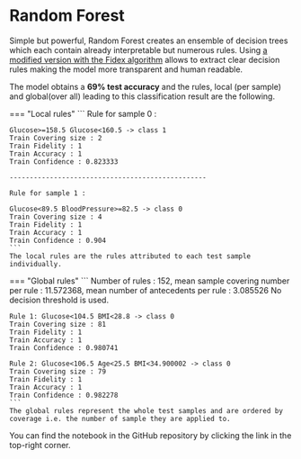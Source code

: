 # Random Forest

Simple but powerful, Random Forest creates an ensemble of decision trees which each contain already interpretable but numerous rules. Using [a modified version with the Fidex algorithm](https://hes-xplain.github.io/documentation/dimlpfidex/training-methods/randforeststrn/) allows to extract clear decision rules making the model more transparent and human readable.  

The model obtains a **69% test accuracy** and the rules, local (per sample) and global(over all) leading to this classification result are the following. 

=== "Local rules"
    ```
    Rule for sample 0 :

    Glucose>=158.5 Glucose<160.5 -> class 1
    Train Covering size : 2
    Train Fidelity : 1
    Train Accuracy : 1
    Train Confidence : 0.823333

    -------------------------------------------------

    Rule for sample 1 :

    Glucose<89.5 BloodPressure>=82.5 -> class 0
    Train Covering size : 4
    Train Fidelity : 1
    Train Accuracy : 1
    Train Confidence : 0.904
    ```
    The local rules are the rules attributed to each test sample individually.


=== "Global rules"
    ```
    Number of rules : 152, mean sample covering number per rule : 11.572368, mean number of antecedents per rule : 3.085526
    No decision threshold is used.

    Rule 1: Glucose<104.5 BMI<28.8 -> class 0
    Train Covering size : 81
    Train Fidelity : 1
    Train Accuracy : 1
    Train Confidence : 0.980741

    Rule 2: Glucose<106.5 Age<25.5 BMI<34.900002 -> class 0
    Train Covering size : 79
    Train Fidelity : 1
    Train Accuracy : 1
    Train Confidence : 0.982278
    ```
    The global rules represent the whole test samples and are ordered by coverage i.e. the number of sample they are applied to. 


You can find the notebook in the GitHub repository by clicking the link in the top-right corner. 